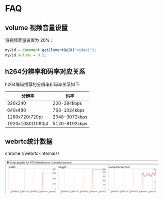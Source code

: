 
# FAQ

## volume 视频音量设置

将视频音量设置为 20%：
```javascript
myVid = document.getElementById("video1");
myVid.volume = 0.2;
```

## h264分辨率和码率对应关系

h264编码推荐的分辨率和码率关系如下:

| 分辨率      | 码率                 | 
| --------- |  --------------------------- |
| 320x240               |     200-384kbps          | 
| 640x480               |     768-1024kbps         |
| 1280x720(720p)        |     2048-3072kbps        |
| 1920x1080(1080p)      |     5120-8192kbps        |


## webrtc统计数据

chrome://webrtc-internals/

![webrtc分辨率和帧率](/img/wbrtc_frames.png)
